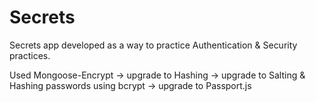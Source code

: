 # Secrets
 Secrets app developed as a way to practice Authentication & Security practices.


Used Mongoose-Encrypt -> upgrade to Hashing -> upgrade to Salting & Hashing
passwords using bcrypt -> upgrade to Passport.js
